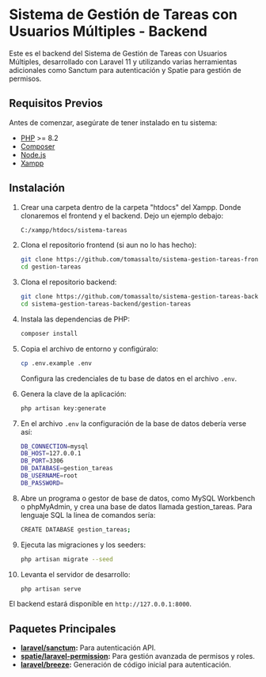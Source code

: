 # Sistema de Gestión de Tareas con Usuarios Múltiples - Backend

Este es el backend del Sistema de Gestión de Tareas con Usuarios Múltiples, desarrollado con Laravel 11 y utilizando varias herramientas adicionales como Sanctum para autenticación y Spatie para gestión de permisos.

## Requisitos Previos

Antes de comenzar, asegúrate de tener instalado en tu sistema:

- [PHP](https://www.php.net/) >= 8.2
- [Composer](https://getcomposer.org/)
- [Node.js](https://nodejs.org/)
- [Xampp](https://www.apachefriends.org/es/index.html)

## Instalación

1. Crear una carpeta dentro de la carpeta "htdocs" del Xampp. Donde clonaremos el frontend y el backend. Dejo un ejemplo debajo:

   ```bash
   C:/xampp/htdocs/sistema-tareas
   ```

2. Clona el repositorio frontend (si aun no lo has hecho):

   ```bash
   git clone https://github.com/tomassalto/sistema-gestion-tareas-frontend.git
   cd gestion-tareas
   ```

3. Clona el repositorio backend:

   ```bash
   git clone https://github.com/tomassalto/sistema-gestion-tareas-backend.git
   cd sistema-gestion-tareas-backend/gestion-tareas
   ```

4. Instala las dependencias de PHP:

   ```bash
   composer install
   ```

5. Copia el archivo de entorno y configúralo:

   ```bash
   cp .env.example .env
   ```

   Configura las credenciales de tu base de datos en el archivo `.env`.

6. Genera la clave de la aplicación:

   ```bash
   php artisan key:generate
   ```

7. En el archivo `.env` la configuración de la base de datos debería verse así:

   ```bash
   DB_CONNECTION=mysql
   DB_HOST=127.0.0.1
   DB_PORT=3306
   DB_DATABASE=gestion_tareas
   DB_USERNAME=root
   DB_PASSWORD=
   ```

8. Abre un programa o gestor de base de datos, como MySQL Workbench o phpMyAdmin, y crea una base de datos llamada gestion_tareas. Para lenguaje SQL la linea de comandos sería:

   ```bash
   CREATE DATABASE gestion_tareas;
   ```

9. Ejecuta las migraciones y los seeders:

   ```bash
   php artisan migrate --seed
   ```

10. Levanta el servidor de desarrollo:

    ```bash
    php artisan serve
    ```

El backend estará disponible en `http://127.0.0.1:8000`.

## Paquetes Principales

- **[laravel/sanctum](https://laravel.com/docs/11.x/sanctum):** Para autenticación API.
- **[spatie/laravel-permission](https://spatie.be/docs/laravel-permission):** Para gestión avanzada de permisos y roles.
- **[laravel/breeze](https://laravel.com/docs/11.x/starter-kits#breeze):** Generación de código inicial para autenticación.
